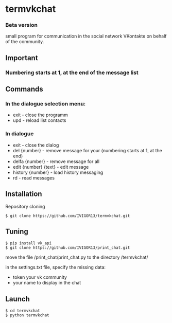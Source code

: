 # termvkchat
### Beta version
small program for communication in the social network VKontakte on behalf of the community.

## Important
### Numbering starts at 1, at the end of the message list

## Commands
### In the dialogue selection menu:
* exit - close the programm
* upd - reload list contacts

### In dialogue
* exit - close the dialog
* del {number} - remove message for your (numbering starts at 1, at the end)
* delfa {number} - remove message for all
* edit {number} {text} - edit message
* history {number} - load history messaging
* rd - read messages

## Installation
Repository cloning
```
$ git clone https://github.com/IVIGOR13/termvkchat.git
```

## Tuning
```
$ pip install vk_api
$ git clone https://github.com/IVIGOR13/print_chat.git
```
move the file /print_chat/print_chat.py to the directory /termvkchat/

in the settings.txt file, specify the missing data:
* token your vk community
* your name to display in the chat

## Launch
```
$ cd termvkchat
$ python termvkchat
```



